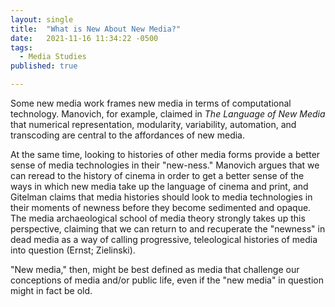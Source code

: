 ```yaml
---
layout: single
title:  "What is New About New Media?"
date:   2021-11-16 11:34:22 -0500
tags:
  - Media Studies
published: true

---
```


Some new media work frames new media in terms of computational technology. Manovich, for example, claimed in *The Language of New Media* that numerical representation, modularity, variability, automation, and transcoding are central to the affordances of new media.

At the same time, looking to histories of other media forms provide a better sense of media technologies in their "new-ness." Manovich argues that we can reread to the history of cinema in order to get a better sense of the ways in which new media take up the language of cinema and print, and Gitelman claims that media histories should look to media technologies in their moments of newness before they become sedimented and opaque. The media archaeological school of media theory strongly takes up this perspective, claiming that we can return to and recuperate the "newness" in dead media as a way of calling progressive, teleological histories of media into question (Ernst; Zielinski).

"New media," then, might be best defined as media that challenge our conceptions of media and/or public life, even if the "new media" in question might in fact be old.
